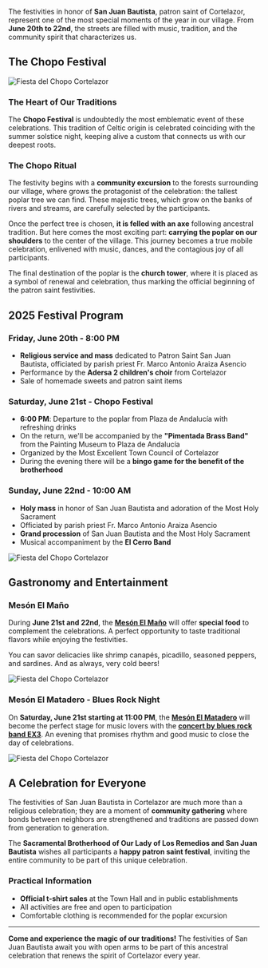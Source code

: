 ﻿The festivities in honor of **San Juan Bautista**, patron saint of Cortelazor, represent one of the most special moments of the year in our village. From **June 20th to 22nd**, the streets are filled with music, tradition, and the community spirit that characterizes us.

## The Chopo Festival

![Fiesta del Chopo Cortelazor](/images/blog/2025-06-15-fiesta-del-chopo/cartel.jpg)

### The Heart of Our Traditions

The **Chopo Festival** is undoubtedly the most emblematic event of these celebrations. This tradition of Celtic origin is celebrated coinciding with the summer solstice night, keeping alive a custom that connects us with our deepest roots.

### The Chopo Ritual

The festivity begins with a **community excursion** to the forests surrounding our village, where grows the protagonist of the celebration: the tallest poplar tree we can find. These majestic trees, which grow on the banks of rivers and streams, are carefully selected by the participants.

Once the perfect tree is chosen, **it is felled with an axe** following ancestral tradition. But here comes the most exciting part: **carrying the poplar on our shoulders** to the center of the village. This journey becomes a true mobile celebration, enlivened with music, dances, and the contagious joy of all participants.

The final destination of the poplar is the **church tower**, where it is placed as a symbol of renewal and celebration, thus marking the official beginning of the patron saint festivities.

## 2025 Festival Program

### Friday, June 20th - 8:00 PM
- **Religious service and mass** dedicated to Patron Saint San Juan Bautista, officiated by parish priest Fr. Marco Antonio Araiza Asencio
- Performance by the **Adersa 2 children's choir** from Cortelazor
- Sale of homemade sweets and patron saint items

### Saturday, June 21st - Chopo Festival
- **6:00 PM**: Departure to the poplar from Plaza de Andalucía with refreshing drinks
- On the return, we'll be accompanied by the **"Pimentada Brass Band"** from the Painting Museum to Plaza de Andalucía
- Organized by the Most Excellent Town Council of Cortelazor
- During the evening there will be a **bingo game for the benefit of the brotherhood**

### Sunday, June 22nd - 10:00 AM
- **Holy mass** in honor of San Juan Bautista and adoration of the Most Holy Sacrament
- Officiated by parish priest Fr. Marco Antonio Araiza Asencio
- **Grand procession** of San Juan Bautista and the Most Holy Sacrament
- Musical accompaniment by the **El Cerro Band**

![Fiesta del Chopo Cortelazor](/images/blog/2025-06-15-fiesta-del-chopo/fiestas.jpg)

## Gastronomy and Entertainment

### Mesón El Maño
During **June 21st and 22nd**, the [**Mesón El Maño**](/en/where-to-eat#meson-el-mano) will offer **special food** to complement the celebrations. A perfect opportunity to taste traditional flavors while enjoying the festivities.

You can savor delicacies like shrimp canapés, picadillo, seasoned peppers, and sardines. And as always, very cold beers!

![Fiesta del Chopo Cortelazor](/images/blog/2025-06-15-fiesta-del-chopo/meson-mano.jpg)

### Mesón El Matadero - Blues Rock Night
On **Saturday, June 21st starting at 11:00 PM**, the [**Mesón El Matadero**](/en/where-to-eat#meson-el-matadero) will become the perfect stage for music lovers with the [**concert by blues rock band EX3**](/en/blog/ex3-concert-matadero). An evening that promises rhythm and good music to close the day of celebrations.

![Fiesta del Chopo Cortelazor](/images/blog/2025-06-07-concierto-ex3-matadero/ex3-matadero.jpg)

## A Celebration for Everyone

The festivities of San Juan Bautista in Cortelazor are much more than a religious celebration; they are a moment of **community gathering** where bonds between neighbors are strengthened and traditions are passed down from generation to generation.

The **Sacramental Brotherhood of Our Lady of Los Remedios and San Juan Bautista** wishes all participants a **happy patron saint festival**, inviting the entire community to be part of this unique celebration.

### Practical Information

- **Official t-shirt sales** at the Town Hall and in public establishments
- All activities are free and open to participation
- Comfortable clothing is recommended for the poplar excursion

---

**Come and experience the magic of our traditions!** The festivities of San Juan Bautista await you with open arms to be part of this ancestral celebration that renews the spirit of Cortelazor every year.